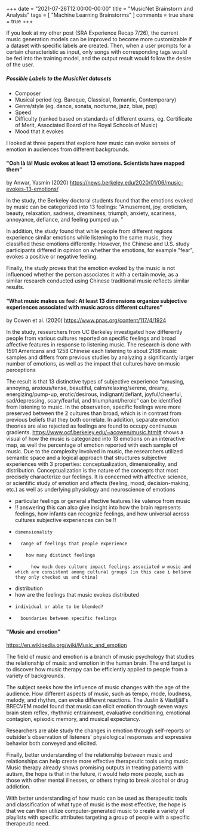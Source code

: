 +++
date = "2021-07-26T12:00:00-00:00"
title = "MusicNet Brainstorm and Analysis"
tags = [ "Machine Learning Brainstorms" ]
comments = true
share = true
+++

If you look at my other post (SRA Experience Recap 7/26), the current music generation models can be  improved to become more customizable if a dataset with specific labels are created. Then, when a user prompts for a certain characteristic as input, only songs with corresponding tags would be fed into the training model, and the output result would follow the desire of the user.

##### Possible Labels to the MusicNet datasets
* Composer
* Musical period (eg. Baroque, Classical, Romantic, Contemporary)
* Genre/style (eg. dance, sonata, nocturne, jazz, blue, pop)
* Speed
* Difficulty (ranked based on standards of different exams, eg. Certificate of Merit, Associated Board of the Royal Schools of Music)
* Mood that it evokes

I looked at three papers that explore how  music can evoke senses of emotion in audiences from different backgrounds.
#### "Ooh là là! Music evokes at least 13 emotions. Scientists have mapped them"
by Anwar, Yasmin (2020)
https://news.berkeley.edu/2020/01/06/music-evokes-13-emotions/

In the study, the Berkeley doctoral students found that the emotions evoked by music can be categorized into 13 feelings: "Amusement, joy, eroticism, beauty, relaxation, sadness, dreaminess, triumph, anxiety, scariness, annoyance, defiance, and feeling pumped up. "

In addition, the study found that while people from different regions experience similar emotions while listening to the same music, they classified these emotions differently. However, the Chinese and U.S. study participants differed in opinion on whether the emotions, for example "fear", evokes a positive or negative feeling.

Finally, the study proves that the emotion evoked by the music is not influenced whether the person associates it with a certain movie, as a similar research conducted using Chinese traditional music reflects similar results.

#### “What music makes us feel: At least 13 dimensions organize subjective experiences associated with music across different cultures”
by Cowen et al. (2020)
https://www.pnas.org/content/117/4/1924

In the study, researchers from UC Berkeley investigated how differently people from various cultures reported on specific feelings and broad affective features in response to listening music. The research is done with 1591 Americans and 1258 Chinese each listening to about 2168 music samples and differs from previous studies by analyzing a significantly larger number of emotions, as well as the impact that cultures have on music perceptions

The result is that 13 distinctive types of subjective experience “amusing, annoying, anxious/tense, beautiful, calm/relaxing/serene, dreamy, energizing/pump-up, erotic/desirous, indignant/defiant, joyful/cheerful, sad/depressing, scary/fearful, and triumphant/heroic” can be identified from listening to music. In the observation, specific feelings were more preserved between the 2 cultures than broad, which is in contrast from previous beliefs that they both correlate. In addition, separate emotion theories are also rejected as feelings are found to occupy continuous gradients.
https://www.ocf.berkeley.edu/~acowen/music.html# shows a visual of how the music is categorized into 13 emotions on an interactive map, as well the percentage of emotion reported with each sample of music.
Due to the complexity involved in music, the researchers utilized semantic space and a logical approach that structures subjective experiences with 3 properties: conceptualization, dimensionality, and distribution. Conceptualization is the nature of the concepts that most precisely characterize our feelings. It is concerned with affective science, or scientific study of emotion and affects (feeling, mood, decision-making, etc.) as well as underlying physiology and neuroscience of emotions
* particular feelings or general affective features like valence from music
*   !! answering this can also give insight into how the brain represents feelings, how infants can recognize feelings, and how universal across cultures subjective experiences can be !!
*     dimensionality
*       range of feelings that people experience
*         how many distinct feelings
*           how much does culture impact feelings associated w music and which are consistent among cultural groups (in this case i believe they only checked us and china)
- distribution
-   how are the feelings that music evokes distributed
-     individual or able to be blended?
-       boundaries between specific feelings

#### "Music and emotion"
https://en.wikipedia.org/wiki/Music_and_emotion

The field of music and emotion is a branch of music psychology that studies the relationship of music and emotion in the human brain. The end target is to discover how music therapy can be efficiently applied to people from a variety of backgrounds.

The subject seeks how the influence of music changes with the age of the audience. How different aspects of music, such as tempo, mode, loudness, melody, and rhythm, can evoke different reactions. The Juslin & Västfjäll's BRECVEM model found that music can elicit emotion through seven ways: brain stem reflex, rhythmic entrainment, evaluative conditioning, emotional contagion, episodic memory, and musical expectancy.

Researchers are able study the changes in emotion through self-reports or outsider's observation of listeners' physiological responses and expressive behavior both conveyed and elicited.

Finally, better understanding of the relationship between music and relationships can help create more effective therapeutic tools using music. Music therapy already shows promising outputs in treating patients with autism, the hope is that in the future, it would help more people, such as those with other mental illnesses, or others trying to break alcohol or drug addiction.

With better understanding of how music can be used as therapeutic tools and classification of what type of music is the most effective, the hope is that we can then utilize computer-generated music to create a variety of playlists with specific attributes targeting a group of people with a specific therapeutic need.
